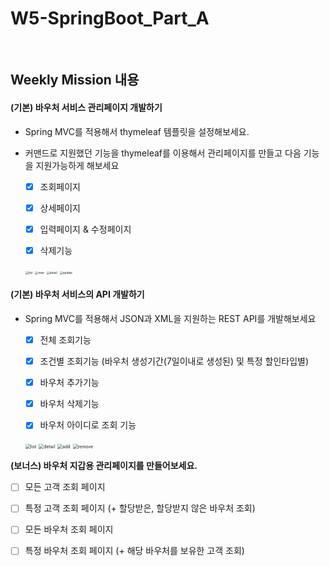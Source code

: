 # W5-SpringBoot_Part_A

<br/>

## Weekly Mission 내용

#### **(기본) 바우처 서비스 관리페이지 개발하기**

- Spring MVC를 적용해서 thymeleaf 템플릿을 설정해보세요.

- 커맨드로 지원했던 기능을 thymeleaf를 이용해서 관리페이지를 만들고 다음 기능을 지원가능하게 해보세요

   - [x] 조회페이지
   - [x] 상세페이지
   - [x] 입력페이지 & 수정페이지
   - [x] 삭제기능

   

   <img src="/Users/buli/prgrms/homework/w3-SpringBoot_Part_A/assets/images/voucher-list.png" alt="list" style="zoom:33%;" />

   <img src="/Users/buli/prgrms/homework/w3-SpringBoot_Part_A/assets/images/new-voucher.png" alt="new" style="zoom:33%;" />

   <img src="/Users/buli/prgrms/homework/w3-SpringBoot_Part_A/assets/images/voucher-detail.png" alt="detail" style="zoom:33%;" />

   <img src="/Users/buli/prgrms/homework/w3-SpringBoot_Part_A/assets/images/update-voucher.png" alt="update" style="zoom:33%;" />



#### **(기본) 바우처 서비스의 API 개발하기**

- Spring MVC를 적용해서 JSON과 XML을 지원하는 REST API를 개발해보세요

   - [x] 전체 조회기능
   - [x] 조건별 조회기능 (바우처 생성기간(7일이내로 생성된) 및 특정 할인타입별)
   - [x] 바우처 추가기능
   - [x] 바우처 삭제기능
   - [x] 바우처 아이디로 조회 기능

   

   <img src="/Users/buli/prgrms/homework/w3-SpringBoot_Part_A/assets/images/restapi-list.png" alt="list" style="zoom:50%;" />

   <img src="/Users/buli/prgrms/homework/w3-SpringBoot_Part_A/assets/images/restapi-detail.png" alt="detail" style="zoom:50%;" />

   <img src="/Users/buli/prgrms/homework/w3-SpringBoot_Part_A/assets/images/restapi-add.png" alt="add" style="zoom:50%;" />

   <img src="/Users/buli/prgrms/homework/w3-SpringBoot_Part_A/assets/images/restapi-remove.png" alt="remove" style="zoom:50%;" />





**(보너스) 바우처 지갑용 관리페이지를 만들어보세요.**

   - [ ] 모든 고객 조회 페이지
   - [ ] 특정 고객 조회 페이지 (+ 할당받은, 할당받지 않은 바우처 조회)
   - [ ] 모든 바우처 조회 페이지
   - [ ] 특정 바우처 조회 페이지 (+ 해당 바우처를 보유한 고객 조회)

